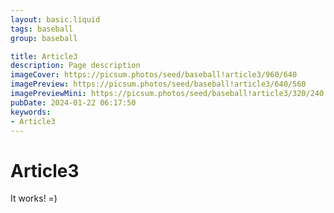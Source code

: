```yaml
---
layout: basic.liquid
tags: baseball
group: baseball

title: Article3
description: Page description
imageCover: https://picsum.photos/seed/baseball!article3/960/640
imagePreview: https://picsum.photos/seed/baseball!article3/640/560
imagePreviewMini: https://picsum.photos/seed/baseball!article3/320/240
pubDate: 2024-01-22 06:17:50
keywords:
- Article3
---
```


# Article3

It works! =)

